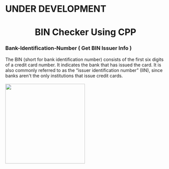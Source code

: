 # UNDER DEVELOPMENT

<h1 align="center">BIN Checker Using CPP</h1>

### Bank-Identification-Number ( Get BIN Issuer Info )

The BIN (short for bank identification number) consists of the first six digits of a credit card number. It indicates the bank that has issued the card. It is also commonly referred to as the “issuer identification number” (IIN), since banks aren't the only institutions that issue credit cards.
<br><br><img align="center" height=250px src="https://github.com/heisenberg-official/Bank-Identification-Number-Checker/blob/main/BIN_PNG.png">
